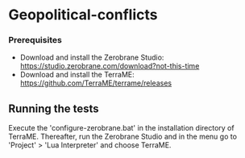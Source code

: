 # Geopolitical-conflicts

### Prerequisites

- Download and install the Zerobrane Studio: https://studio.zerobrane.com/download?not-this-time
- Download and install the TerraME: https://github.com/TerraME/terrame/releases

## Running the tests

Execute the 'configure-zerobrane.bat' in the installation directory of TerraME. Thereafter, run the Zerobrane Studio and in the menu go to 'Project' > 'Lua Interpreter' and choose TerraME.
